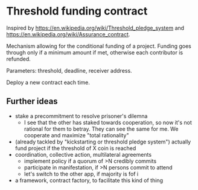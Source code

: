 # Threshold funding contract

Inspired by https://en.wikipedia.org/wiki/Threshold_pledge_system and https://en.wikipedia.org/wiki/Assurance_contract.

Mechanism allowing for the conditional funding of a project. Funding goes through only if a minimum amount if met, otherwise each contributor is refunded.

Parameters: threshold, deadline, receiver address.

Deploy a new contract each time.

## Further ideas

- stake a precommitment to resolve prisoner's dilemna
  - I see that the other has staked towards cooperation, so now it's not rational for them to betray. They can see the same for me. We cooperate and maximize "total rationality"
- (already tackled by "kickstarting or threshold pledge system") actually fund project if the threshold of X coin is reached
- coordination, collective action, multilateral agreements
  - implement policy if a quorum of >N credibly commits
  - participate in manifestation, if >N persons commit to attend
  - let's switch to the other app, if majority is fof i
- a framework, contract factory, to facilitate this kind of thing
